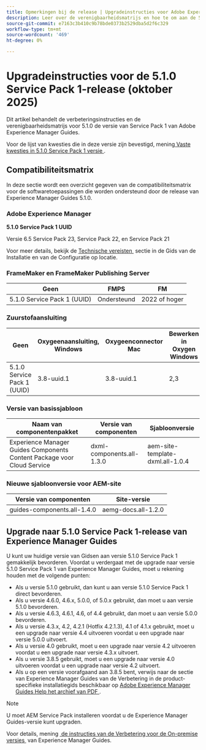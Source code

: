 ```yaml
---
title: Opmerkingen bij de release | Upgradeinstructies voor Adobe Experience Manager Guides 5.1.0 Service Pack 1-release
description: Leer over de verenigbaarheidsmatrijs en hoe te om aan de 5.1.0 versie van Service Pack 1 van Adobe Experience Manager Guides te bevorderen.
source-git-commit: e7163c3b410c9b78bde0373b2529dba5d2f6c329
workflow-type: tm+mt
source-wordcount: '469'
ht-degree: 0%

---
```


# Upgradeinstructies voor de 5.1.0 Service Pack 1-release (oktober 2025)

Dit artikel behandelt de verbeteringsinstructies en de verenigbaarheidsmatrijs voor 5.1.0 de versie van Service Pack 1 van Adobe Experience Manager Guides.

Voor de lijst van kwesties die in deze versie zijn bevestigd, mening [&#x200B; Vaste kwesties in 5.1.0 Service Pack 1 versie &#x200B;](../release-info/fixed-issues-5-1-0-sp1.md).

## Compatibiliteitsmatrix

In deze sectie wordt een overzicht gegeven van de compatibiliteitsmatrix voor de softwaretoepassingen die worden ondersteund door de release van Experience Manager Guides 5.1.0.

### Adobe Experience Manager

**5.1.0 Service Pack 1 UUID**

Versie 6.5 Service Pack 23, Service Pack 22, en Service Pack 21

Voor meer details, bekijk de [&#x200B; Technische vereisten &#x200B;](../install-guide/download-install-technical-requirements.md) sectie in de Gids van de Installatie en van de Configuratie op locatie.

### FrameMaker en FrameMaker Publishing Server

| Geen | FMPS | FM |
| --- | --- | --- |
| 5.1.0 Service Pack 1 (UUID) | Ondersteund | 2022 of hoger |

### Zuurstofaansluiting

| Geen | Oxygeenaansluiting, Windows | Oxygeenconnector Mac | Bewerken in Oxygen Windows | Bewerken in Oxygen Mac |
| --- | --- | --- |--- |--- |
| 5.1.0 Service Pack 1 (UUID) | 3.8-uuid.1 | 3.8-uuid.1 | 2,3 | 2,3 |

### Versie van basissjabloon

| Naam van componentenpakket | Versie van componenten | Sjabloonversie |
|---|---|---|
| Experience Manager Guides Components Content Package voor Cloud Service | dxml-components.all-1.3.0 | aem-site-template-dxml.all-1.0.4 |

### Nieuwe sjabloonversie voor AEM-site


| Versie van componenten | Site-versie |
|---|---|
| guides-components.all-1.4.0 | aemg-docs.all-1.2.0 |


## Upgrade naar 5.1.0 Service Pack 1-release van Experience Manager Guides

U kunt uw huidige versie van Gidsen aan versie 5.1.0 Service Pack 1 gemakkelijk bevorderen. Voordat u verdergaat met de upgrade naar versie 5.1.0 Service Pack 1 van Experience Manager Guides, moet u rekening houden met de volgende punten:

- Als u versie 5.1.0 gebruikt, dan kunt u aan versie 5.1.0 Service Pack 1 direct bevorderen.
- Als u versie 4.6.0, 4.6.x, 5.0.0, of 5.0.x gebruikt, dan moet u aan versie 5.1.0 bevorderen.
- Als u versie 4.6.3, 4.6.1, 4.6, of 4.4 gebruikt, dan moet u aan versie 5.0.0 bevorderen.
- Als u versie 4.3.x, 4.2, 4.2.1 (Hotfix 4.2.1.3), 4.1 of 4.1.x gebruikt, moet u een upgrade naar versie 4.4 uitvoeren voordat u een upgrade naar versie 5.0.0 uitvoert.
- Als u versie 4.0 gebruikt, moet u een upgrade naar versie 4.2 uitvoeren voordat u een upgrade naar versie 4.3.x uitvoert.
- Als u versie 3.8.5 gebruikt, moet u een upgrade naar versie 4.0 uitvoeren voordat u een upgrade naar versie 4.2 uitvoert.
- Als u op een versie voorafgaand aan 3.8.5 bent, verwijs naar de sectie van Experience Manager Guides van de Verbetering in de product-specifieke installatiegids beschikbaar op [&#x200B; Adobe Experience Manager Guides Help het archief van PDF &#x200B;](https://helpx.adobe.com/nl/xml-documentation-for-experience-manager/archive.html).

>[!NOTE]
>
>U moet AEM Service Pack installeren voordat u de Experience Manager Guides-versie kunt upgraden.

Voor details, mening [&#x200B; de instructies van de Verbetering voor de On-premise versies &#x200B;](../install-guide/upgrade-xml-documentation.md) van Experience Manager Guides.
